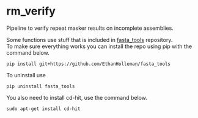# rm_verify
Pipeline to verify repeat masker results on incomplete assemblies. 

Some functions use stuff that is included in [fasta_tools](https://github.com/EthanHolleman/fasta_tools) repository.  
To make sure everything works you can install the repo using pip with the command below. 

```
pip install git+https://github.com/EthanHolleman/fasta_tools
```

To uninstall use  
```
pip uninstall fasta_tools
```
You also need to install cd-hit, use the command below.
```
sudo apt-get install cd-hit
```
